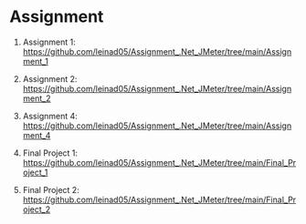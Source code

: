 # Assignment

1. Assignment 1: https://github.com/leinad05/Assignment_.Net_JMeter/tree/main/Assignment_1

2. Assignment 2: https://github.com/leinad05/Assignment_.Net_JMeter/tree/main/Assignment_2

3. Assignment 4: https://github.com/leinad05/Assignment_.Net_JMeter/tree/main/Assignment_4

4. Final Project 1: https://github.com/leinad05/Assignment_.Net_JMeter/tree/main/Final_Project_1
  
5. Final Project 2: https://github.com/leinad05/Assignment_.Net_JMeter/tree/main/Final_Project_2
